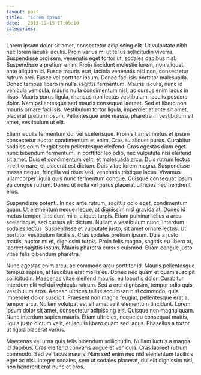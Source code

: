 ```yaml
---
layout: post
title:  "Lorem ipsum"
date:   2013-12-15 17:09:10
categories: 
---
```

Lorem ipsum dolor sit amet, consectetur adipiscing elit. Ut vulputate nibh nec lorem iaculis iaculis. Proin varius mi ut tellus sollicitudin viverra. Suspendisse orci sem, venenatis eget tortor ut, sodales dapibus nisl. Suspendisse a pretium enim. Proin tincidunt molestie lorem, non aliquet ante aliquam id. Fusce mauris erat, lacinia venenatis nisl non, consectetur rutrum orci. Fusce vel porttitor ipsum. Donec facilisis porttitor malesuada. Donec tempus libero in nulla sagittis fermentum. Mauris iaculis, nunc id vehicula vehicula, mauris nulla condimentum nisl, ac cursus enim lacus in risus. Mauris purus ligula, rhoncus non lectus vestibulum, iaculis posuere dolor. Nam pellentesque sed mauris consequat laoreet. Sed et libero non mauris ornare facilisis. Vestibulum tortor ligula, imperdiet at ante sit amet, placerat pretium ipsum. Pellentesque ante massa, pharetra in vestibulum sit amet, vestibulum ut elit.

Etiam iaculis fermentum dui vel scelerisque. Proin sit amet metus et ipsum consectetur auctor condimentum et enim. Cras eu aliquet purus. Curabitur sodales enim feugiat sem pellentesque eleifend. Cras egestas diam eget nunc bibendum fermentum. In porttitor leo odio, nec vulputate nisi eleifend sit amet. Duis et condimentum velit, et malesuada arcu. Duis rutrum lectus in elit ornare, et placerat est dictum. Duis vitae lorem magna. Suspendisse massa neque, fringilla vel risus sed, venenatis tristique lacus. Vivamus ullamcorper ligula quis nunc fermentum congue. Quisque consequat ipsum eu congue rutrum. Donec ut nulla vel purus placerat ultricies nec hendrerit eros.

Suspendisse potenti. In nec ante rutrum, sagittis odio eget, condimentum quam. Ut elementum neque neque, at dignissim nisl gravida at. Donec id metus tempor, tincidunt mi a, aliquet turpis. Etiam pulvinar tellus a arcu scelerisque, sed cursus elit dictum. Nullam a vestibulum nunc, interdum sodales lectus. Suspendisse et vulputate justo, sit amet ornare lectus. Ut porttitor vestibulum facilisis. Cras sodales pretium ipsum. Duis a justo mattis, auctor mi et, dignissim turpis. Proin felis magna, sagittis eu libero at, laoreet sagittis ipsum. Mauris pharetra cursus euismod. Etiam congue justo vitae felis bibendum pharetra.

Nunc egestas enim arcu, ac commodo arcu porttitor id. Mauris pellentesque tempus sapien, at faucibus erat mollis eu. Donec nec quam et quam suscipit sollicitudin. Maecenas vitae eleifend mauris, eu lobortis dolor. Curabitur interdum elit vel dui vehicula rutrum. Sed a orci dignissim, tempor odio quis, vestibulum eros. Aenean ultrices tellus accumsan nisl commodo, quis imperdiet dolor suscipit. Praesent non magna feugiat, pellentesque erat a, tempor arcu. Nullam volutpat est sit amet velit elementum tincidunt. Lorem ipsum dolor sit amet, consectetur adipiscing elit. Quisque non magna quam. Nunc interdum sapien mauris. Etiam ultricies, neque eu consequat mattis, ligula justo dictum velit, et iaculis libero quam sed lacus. Phasellus a tortor ut ligula placerat varius.

Maecenas vel urna quis felis bibendum sollicitudin. Nullam luctus a magna id dapibus. Cras eleifend convallis augue et vehicula. Cras laoreet rutrum commodo. Sed vel lacus mauris. Nam sed enim nec nisl elementum facilisis eget ac nisl. Integer sodales, sem ut sodales placerat, dui elit dignissim nisl, non hendrerit erat nunc et eros.